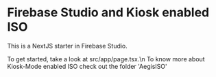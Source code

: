 # Firebase Studio and Kiosk enabled ISO

This is a NextJS starter in Firebase Studio.

To get started, take a look at src/app/page.tsx.\n
To know more about Kiosk-Mode enabled ISO check out the folder 'AegisISO'
